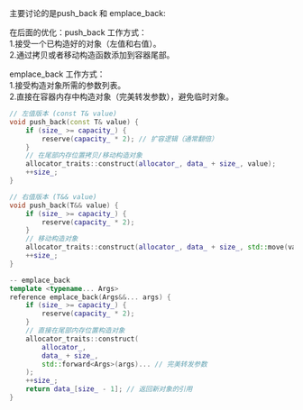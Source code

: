 主要讨论的是push_back 和 emplace_back:

<p size="2">在后面的优化：push_back 工作方式：<br>
1.接受一个已构造好的对象（左值和右值）。<br>
2.通过拷贝或者移动构造函数添加到容器尾部。
</p>

<p size="2">
emplace_back 工作方式：<br>
1.接受构造对象所需的参数列表。<br>
2.直接在容器内存中构造对象（完美转发参数），避免临时对象。
</p>

``` C++
// 左值版本 (const T& value)
void push_back(const T& value) {
    if (size_ >= capacity_) {
        reserve(capacity_ * 2); // 扩容逻辑（通常翻倍）
    }
    // 在尾部内存位置拷贝/移动构造对象
    allocator_traits::construct(allocator_, data_ + size_, value);
    ++size_;
}

// 右值版本 (T&& value)
void push_back(T&& value) {
    if (size_ >= capacity_) {
        reserve(capacity_ * 2);
    }
    // 移动构造对象
    allocator_traits::construct(allocator_, data_ + size_, std::move(value));
    ++size_;
}

-- emplace_back
template <typename... Args>
reference emplace_back(Args&&... args) {
    if (size_ >= capacity_) {
        reserve(capacity_ * 2);
    }
    // 直接在尾部内存位置构造对象
    allocator_traits::construct(
        allocator_, 
        data_ + size_, 
        std::forward<Args>(args)... // 完美转发参数
    );
    ++size_;
    return data_[size_ - 1]; // 返回新对象的引用
}
```